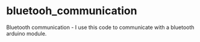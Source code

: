 bluetooh_communication
======================

Bluetooth communication - I use this code to communicate with a bluetooth arduino module.